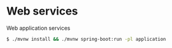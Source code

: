 # Web services
Web application services
```bash
$ ./mvnw install && ./mvnw spring-boot:run -pl application
```
